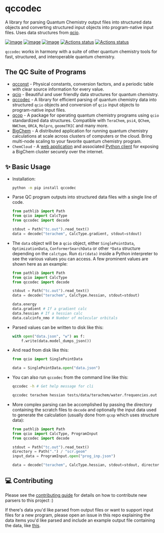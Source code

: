 # qccodec

A library for parsing Quantum Chemistry output files into structured data objects and converting structured input objects into program-native input files. Uses data structures from [qcio](https://github.com/coltonbh/qcio).

[![image](https://img.shields.io/pypi/v/qccodec.svg)](https://pypi.python.org/pypi/qccodec)
[![image](https://img.shields.io/pypi/l/qccodec.svg)](https://pypi.python.org/pypi/qccodec)
[![image](https://img.shields.io/pypi/pyversions/qccodec.svg)](https://pypi.python.org/pypi/qccodec)
[![Actions status](https://github.com/coltonbh/qccodec/workflows/Tests/badge.svg)](https://github.com/coltonbh/qccodec/actions)
[![Actions status](https://github.com/coltonbh/qccodec/workflows/Basic%20Code%20Quality/badge.svg)](https://github.com/coltonbh/qccodec/actions)

`qccodec` works in harmony with a suite of other quantum chemistry tools for fast, structured, and interoperable quantum chemistry.

## The QC Suite of Programs

- [qcconst](https://github.com/coltonbh/qcconst) - Physical constants, conversion factors, and a periodic table with clear source information for every value.
- [qcio](https://github.com/coltonbh/qcio) - Beautiful and user friendly data structures for quantum chemistry.
- [qccodec](https://github.com/coltonbh/qccodec) - A library for efficient parsing of quantum chemistry data into structured `qcio` objects and conversion of `qcio` input objects to program-native input files.
- [qcop](https://github.com/coltonbh/qcop) - A package for operating quantum chemistry programs using `qcio` standardized data structures. Compatible with `TeraChem`, `psi4`, `QChem`, `NWChem`, `ORCA`, `Molpro`, `geomeTRIC` and many more.
- [BigChem](https://github.com/mtzgroup/bigchem) - A distributed application for running quantum chemistry calculations at scale across clusters of computers or the cloud. Bring multi-node scaling to your favorite quantum chemistry program.
- `ChemCloud` - A [web application](https://github.com/mtzgroup/chemcloud-server) and associated [Python client](https://github.com/mtzgroup/chemcloud-client) for exposing a BigChem cluster securely over the internet.

## ✨ Basic Usage

- Installation:

  ```sh
  python -m pip install qccodec
  ```

- Parse QC program outputs into structured data files with a single line of code.

  ```python
  from pathlib import Path
  from qcio import CalcType
  from qccodec import decode

  stdout = Path("tc.out").read_text()
  data = decode("terachem", CalcType.gradient, stdout=stdout)
  ```

- The `data` object will be a `qcio` object, either `SinglePointData`, `OptimizationData`, `ConformerSearchData` or other `*Data` structure depending on the `calctype`. Run `dir(data)` inside a Python interpreter to see the various values you can access. A few prominent values are shown here as an example:

  ```python
  from pathlib import Path
  from qcio import CalcType
  from qccodec import decode

  stdout = Path("tc.out").read_text()
  data = decode("terachem", CalcType.hessian, stdout=stdout)

  data.energy
  data.gradient # If a gradient calc
  data.hessian # If a hessian calc
  data.calcinfo_nmo # Number of molecular orbitals
  ```

- Parsed values can be written to disk like this:

  ```py
  with open("data.json", "w") as f:
      f.write(data.model_dumps_json())
  ```

- And read from disk like this:

  ```py
  from qcio import SinglePointData

  data = SinglePointData.open("data.json")
  ```

- You can also run `qccodec` from the command line like this:

  ```sh
  qccodec -h # Get help message for cli

  qccodec terachem hessian tests/data/terachem/water.frequencies.out > data.json # Parse TeraChem stdout to json
  ```

- More complex parsing can be accomplished by passing the directory containing the scratch files to `decode` and optionally the input data used to generate the calculation (usually done from `qcop` which uses structure data):

  ```python
  from pathlib import Path
  from qcio import CalcType, ProgramInput
  from qccodec import decode

  stdout = Path("tc.out").read_text()
  directory = Path(".") / "scr.geom"
  input_data = ProgramInput.open("prog_inp.json")

  data = decode("terachem", CalcType.hessian, stdout=stdout, directory=directory, input_data=input_data)
  ```

## 💻 Contributing

Please see the [contributing guide](./CONTRIBUTING.md) for details on how to contribute new parsers to this project :)

If there's data you'd like parsed from output files or want to support input files for a new program, please open an issue in this repo explaining the data items you'd like parsed and include an example output file containing the data, like [this](https://github.com/coltonbh/qccodec/issues/2).
